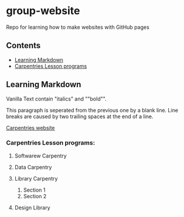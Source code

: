 # group-website
Repo for learning how to make websites with GitHub pages

## Contents
* [Learning Markdown](#learning-markdown)
* [Carpentries Lesson programs](#carpentries-lesson-programs)

## Learning Markdown

Vanilla Text contain "italics" and ""bold"".

This paragraph is seperated from the previous one by a blank line.
Line breaks
are caused by two trailing spaces at the end of a line.

[Carpentries website](https://carpentries.org/)

### Carpentries Lesson programs:
1. Softwarew Carpentry
2. Data Carpentry
3. Library Carpentry
    1. Section 1
    2. Section 2

4. Design Library
